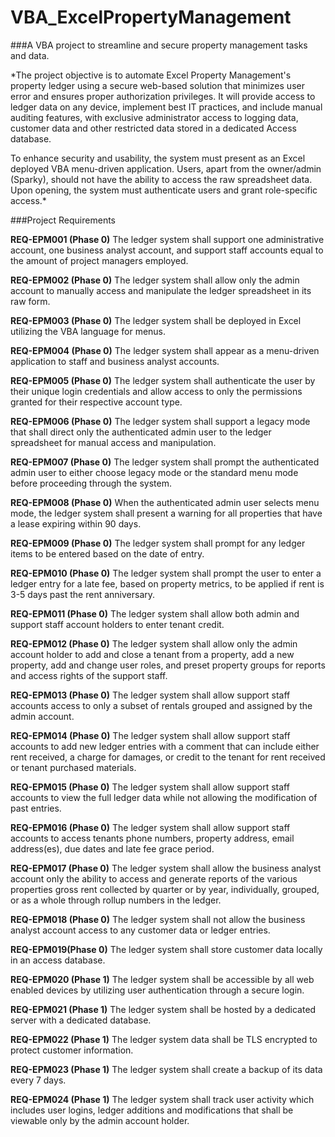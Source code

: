 # VBA_ExcelPropertyManagement
###A VBA project to streamline and secure property management tasks and data.

*The project objective is to automate Excel Property Management's property ledger using a secure web-based solution that minimizes user error and ensures proper authorization privileges. It will provide access to ledger data on any device, implement best IT practices, and include manual auditing features, with exclusive administrator access to logging data, customer data and other restricted data stored in a dedicated Access database.

To enhance security and usability, the system must present as an Excel deployed VBA menu-driven application. Users, apart from the owner/admin (Sparky), should not have the ability to access the raw spreadsheet data. Upon opening, the system must authenticate users and grant role-specific access.*


###Project Requirements

<strong>REQ-EPM001 (Phase 0)</strong>
The ledger system shall support one administrative account, one business analyst account, and  support staff accounts equal to the amount of project managers employed.

<strong>REQ-EPM002 (Phase 0)</strong>
The ledger system shall allow only the admin account to manually access and manipulate the ledger spreadsheet in its raw form.

<strong>REQ-EPM003 (Phase 0)</strong>
The ledger system shall be deployed in Excel utilizing the VBA language for menus.

<strong>REQ-EPM004 (Phase 0)</strong>
The ledger system shall appear as a menu-driven application to staff and business analyst accounts.

<strong>REQ-EPM005 (Phase 0)</strong>
The ledger system shall authenticate the user by their unique login credentials and allow access to only the permissions granted for their respective account type.

<strong>REQ-EPM006 (Phase 0)</strong>
The ledger system shall support a legacy mode that shall direct only the authenticated admin user to the ledger spreadsheet for manual access and manipulation.

<strong>REQ-EPM007 (Phase 0)</strong>
The ledger system shall prompt the authenticated admin user to either choose legacy mode or the standard menu mode before proceeding through the system.

<strong>REQ-EPM008 (Phase 0)</strong>
When the authenticated admin user selects menu mode, the ledger system shall present a warning for all properties that have a lease expiring within 90 days.

<strong>REQ-EPM009 (Phase 0)</strong>
The ledger system shall prompt for any ledger items to be entered based on the date of entry.

<strong>REQ-EPM010 (Phase 0)</strong>
The ledger system shall prompt the user to enter a ledger entry for a late fee, based on property metrics, to be applied if rent is 3-5 days past the rent anniversary.

<strong>REQ-EPM011 (Phase 0)</strong>
The ledger system shall allow both admin and support staff account holders to enter tenant credit.

<strong>REQ-EPM012 (Phase 0)</strong>
The ledger system shall allow only the admin account holder to add and close a tenant from a property, add a new property, add and change user roles, and preset property groups for reports and access rights of the support staff. 

<strong>REQ-EPM013 (Phase 0)</strong>
The ledger system shall allow support staff accounts access to only a subset of rentals grouped and assigned by the admin account. 

<strong>REQ-EPM014 (Phase 0)</strong>
The ledger system shall allow support staff accounts to add new ledger entries with a comment that can include either rent received, a charge for damages, or credit to the tenant for rent received or tenant purchased materials.

<strong>REQ-EPM015 (Phase 0)</strong>
The ledger system shall allow support staff accounts to view the full ledger data while not allowing the modification of past entries.

<strong>REQ-EPM016 (Phase 0)</strong>
The ledger system shall allow support staff accounts to access tenants phone numbers, property address, email address(es), due dates and late fee grace period.

<strong>REQ-EPM017 (Phase 0)</strong>
The ledger system shall allow the business analyst account only the ability to access and generate reports of the various properties gross rent collected by quarter or by year, individually, grouped, or as a whole through rollup numbers in the ledger.

<strong>REQ-EPM018 (Phase 0)</strong>
The ledger system shall not allow the business analyst account access to any customer data or ledger entries.

<strong>REQ-EPM019(Phase 0)</strong>
The ledger system shall store customer data locally in an access database.

<strong>REQ-EPM020 (Phase 1)</strong>
The ledger system shall be accessible by all web enabled devices by utilizing user authentication through a secure login. 

<strong>REQ-EPM021 (Phase 1)</strong>
The ledger system shall be hosted by a dedicated server with a dedicated database.

<strong>REQ-EPM022 (Phase 1)</strong>
The ledger system data shall be TLS encrypted to protect customer information.

<strong>REQ-EPM023 (Phase 1)</strong>
The ledger system shall create a backup of its data every 7 days.

<strong>REQ-EPM024 (Phase 1)</strong>
The ledger system shall track user activity which includes user logins, ledger additions and modifications that shall be viewable only by the admin account holder.

